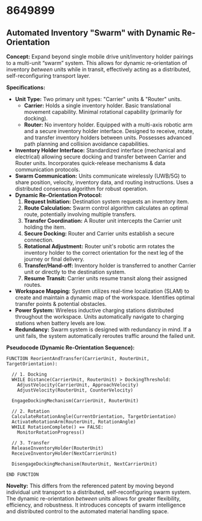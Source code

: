 # 8649899

## Automated Inventory "Swarm" with Dynamic Re-Orientation

**Concept:** Expand beyond single mobile drive unit/inventory holder pairings to a multi-unit “swarm” system. This allows for dynamic re-orientation of inventory *between* units while in transit, effectively acting as a distributed, self-reconfiguring transport layer. 

**Specifications:**

*   **Unit Type:** Two primary unit types: "Carrier" units & "Router" units.
    *   **Carrier:** Holds a single inventory holder.  Basic translational movement capability. Minimal rotational capability (primarily for docking).
    *   **Router:**  No inventory holder.  Equipped with a multi-axis robotic arm and a secure inventory holder interface.  Designed to receive, rotate, and transfer inventory holders between units. Possesses advanced path planning and collision avoidance capabilities.
*   **Inventory Holder Interface:**  Standardized interface (mechanical and electrical) allowing secure docking and transfer between Carrier and Router units. Incorporates quick-release mechanisms & data communication protocols.
*   **Swarm Communication:**  Units communicate wirelessly (UWB/5G) to share position, velocity, inventory data, and routing instructions. Uses a distributed consensus algorithm for robust operation.
*   **Dynamic Re-Orientation Protocol:**
    1.  **Request Initiation:** Destination system requests an inventory item.
    2.  **Route Calculation:** Swarm control algorithm calculates an optimal route, potentially involving multiple transfers.
    3.  **Transfer Coordination:** A Router unit intercepts the Carrier unit holding the item.
    4.  **Secure Docking:** Router and Carrier units establish a secure connection.
    5.  **Rotational Adjustment:** Router unit's robotic arm rotates the inventory holder to the correct orientation for the next leg of the journey or final delivery.
    6.  **Transfer/Hand-off:** Inventory holder is transferred to another Carrier unit or directly to the destination system.
    7.  **Resume Transit:** Carrier units resume transit along their assigned routes.
*   **Workspace Mapping:** System utilizes real-time localization (SLAM) to create and maintain a dynamic map of the workspace.  Identifies optimal transfer points & potential obstacles.
*   **Power System:** Wireless inductive charging stations distributed throughout the workspace. Units automatically navigate to charging stations when battery levels are low.
*   **Redundancy:** Swarm system is designed with redundancy in mind.  If a unit fails, the system automatically reroutes traffic around the failed unit.

**Pseudocode (Dynamic Re-Orientation Sequence):**

```
FUNCTION ReorientAndTransfer(CarrierUnit, RouterUnit, TargetOrientation):

  // 1. Docking
  WHILE Distance(CarrierUnit, RouterUnit) > DockingThreshold:
    AdjustVelocity(CarrierUnit, ApproachVelocity)
    AdjustVelocity(RouterUnit, CounterVelocity)

  EngageDockingMechanism(CarrierUnit, RouterUnit)

  // 2. Rotation
  CalculateRotationAngle(CurrentOrientation, TargetOrientation)
  ActivateRotationArm(RouterUnit, RotationAngle)
  WHILE RotationComplete() == FALSE:
    MonitorRotationProgress()

  // 3. Transfer
  ReleaseInventoryHolder(RouterUnit)
  ReceiveInventoryHolder(NextCarrierUnit)

  DisengageDockingMechanism(RouterUnit, NextCarrierUnit)

END FUNCTION
```

**Novelty:** This differs from the referenced patent by moving beyond individual unit transport to a distributed, self-reconfiguring swarm system. The dynamic re-orientation *between* units allows for greater flexibility, efficiency, and robustness. It introduces concepts of swarm intelligence and distributed control to the automated material handling space.